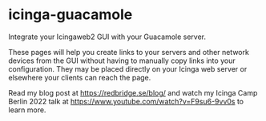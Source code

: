 # icinga-guacamole

Integrate your Icingaweb2 GUI with your Guacamole server. 

These pages will help you create links to your servers and other network devices from the GUI without having to manually copy links into your configuration. They may be placed directly on your Icinga web server or elsewhere your clients can reach the page.

Read my blog post at https://redbridge.se/blog/ and watch my Icinga Camp Berlin 2022 talk at https://www.youtube.com/watch?v=F9su6-9vv0s to learn more.
